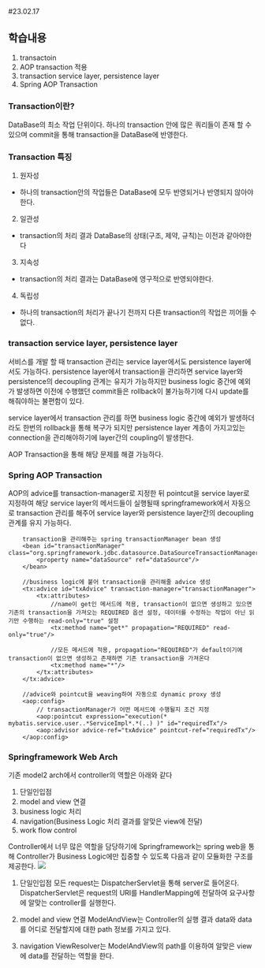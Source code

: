 #23.02.17

## 학습내용
1. transactoin
2. AOP transaction 적용
3. transaction service layer, persistence layer
4. Spring AOP Transaction

### Transaction이란?
DataBase의 최소 작업 단위이다. 하나의 transaction 안에 많은 쿼리들이 존재 할 수 있으며 commit을 통해 transaction을 DataBase에 반영한다.

### Transaction 특징
1. 원자성
 - 하나의 transaction안의 작업들은 DataBase에 모두 반영되거나 반영되지 않아야한다.

2. 일관성
 - transaction의 처리 결과 DataBase의 상태(구조, 제약, 규칙)는 이전과 같아야한다 

3. 지속성
 - transaction의 처리 결과는 DataBase에 영구적으로 반영되야한다.

4. 독립성
 - 하나의 transaction의 처리가 끝나기 전까지 다른 transaction의 작업은 끼어들 수 없다.


### transaction service layer, persistence layer
서비스를 개발 할 때 transaction 관리는 service layer에서도 persistence layer에서도 가능하다.
persistence layer에서 transaction을 관리하면 service layer와 persistence의 decoupling 관계는 유지가 가능하지만 business logic 중간에
예외가 발생하면 이전에 수행했던 commit들은 rollback이 불가능하기에 다시 update를 해줘야하는 불편함이 있다.

service layer에서 transaction 관리를 하면 business logic 중간에 예외가 발생하더라도 한번의 rollback을 통해 복구가 되지만
persistence layer 계층이 가지고있는 connection을 관리해야하기에 layer간의 coupling이 발생한다.

AOP Transaction을 통해 해당 문제를 해결 가능하다.

### Spring AOP Transaction
AOP의 advice를 transaction-manager로 지정한 뒤  pointcut을 service layer로 지정하여 해당 service layer의 메서드들이 
실행될때 springframework에서 자동으로 transaction 관리를 해주어 service layer와 persistence layer간의 decoupling 관계를 유지 가능하다.
```
	transaction을 관리해주는 spring transactionManager bean 생성
	<bean id="transactionManager" class="org.springframework.jdbc.datasource.DataSourceTransactionManager">
		<property name="dataSource" ref="dataSource"/>
	</bean>	
	
	//business logic에 붙어 transaction을 관리해줄 advice 생성 
	<tx:advice id="txAdvice" transaction-manager="transactionManager">
		<tx:attributes>
			//name이 get인 메서드에 적용, transaction이 없으면 생성하고 있으면 기존의 transaction을 가져오는 REQUIRED 옵션 설정, 데이터를 수정하는 작업이 아닌 읽기만 수행하는 read-only="true" 설정 
			<tx:method name="get*" propagation="REQUIRED" read-only="true"/>
			
			//모든 메서드에 적용, propagation="REQUIRED"가 default이기에 transaction이 없으면 생성하고 존재하면 기존 transaction을 가져온다
			<tx:method name="*"/>
		</tx:attributes>
	</tx:advice>
	
	//advice와 pointcut을 weaving하여 자동으로 dynamic proxy 생성
	<aop:config>
		// transactionManager가 어떤 메서드에 수행될지 조건 지정
		<aop:pointcut expression="execution(* mybatis.service.user..*ServiceImpl*.*(..) )" id="requiredTx"/>
		<aop:advisor advice-ref="txAdvice" pointcut-ref="requiredTx"/>
	</aop:config> 
```


### Springframework Web Arch
기존 model2 arch에서 controller의 역할은 아래와 같다
1. 단일인입점
2. model and view 연결
3. business logic 처리
4. navigation(Business Logic 처리 결과를 알맞은 view에 전달)
5. work flow control

Controller에서 너무 많은 역할을 담당하기에 Springframework는 spring web을 통해 Controller가 Business Logic에만 집중할 수 있도록
다음과 같이 모듈화한 구조를 제공한다.
<img src='https://user-images.githubusercontent.com/115130757/220068490-14a896bc-d90b-441c-917d-376e2df304e2.png'>

1. 단일인입점
모든 request는 DispatcherServlet을 통해 server로 들어온다.
DispatcherServlet은 request의 URI를 HandlerMapping에 전달하여 요구사항에 알맞는 controller를 실행한다.

2. model and view 연결
ModelAndView는 Controller의 실행 결과 data와 data를 어디로 전달할지에 대한 path 정보를 가지고 있다. 

3. navigation
ViewResolver는 ModelAndView의 path를 이용하여 알맞은 view에 data를 전달하는 역할을 한다.
